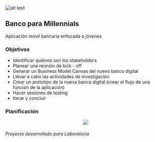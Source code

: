 ![alt text](https://image.ibb.co/dypAen/Captura_de_pantalla_2018_03_25_a_la_s_11_37_48_a_m.png)

## Banco para Millennials
Aplicación móvil bancaria enfocada a jóvenes

### Objetivos
* Identificar quiénes son los stakeholders 
* Planear una reunión de kick - off 
* Generar un Business Model Canvas del nuevo banco digital
* Llevar a cabo las actividades de investigación
* Crear un prototipo de la nueva banca digital (crear el flujo de una función de la aplicación)
* Hacer sesiones de testing
* Iterar y concluir

### Planificación

 <p align="center"> 
<img src="https://image.ibb.co/fdzXs7/Tutti_Frutti.jpg">
</p>

###### *Proyecto desarrollado para Laboratoria*

